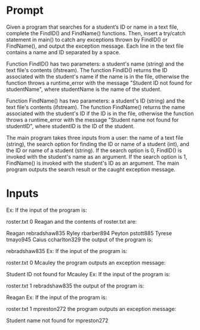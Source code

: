 # Prompt
Given a program that searches for a student’s ID or name in a text file, complete the FindID() and FindName() functions. Then, insert a try/catch statement in main() to catch any exceptions thrown by FindID() or FindName(), and output the exception message. Each line in the text file contains a name and ID separated by a space.

 Function FindID() has two parameters: a student's name (string) and the text file's contents (ifstream). The function FindID() returns the ID associated with the student's name if the name is in the file, otherwise the function throws a runtime_error with the message "Student ID not found for studentName", where studentName is the name of the student.

Function FindName() has two parameters: a student's ID (string) and the text file's contents (ifstream). The function FindName() returns the name associated with the student's ID if the ID is in the file, otherwise the function throws a runtime_error with the message "Student name not found for studentID", where studentID is the ID of the student.

The main program takes three inputs from a user: the name of a text file (string), the search option for finding the ID or name of a student (int), and the ID or name of a student (string). If the search option is 0, FindID() is invoked with the student's name as an argument. If the search option is 1, FindName() is invoked with the student's ID as an argument. The main program outputs the search result or the caught exception message.

# Inputs
Ex: If the input of the program is:

roster.txt 0 Reagan
and the contents of roster.txt are:

Reagan rebradshaw835
Ryley rbarber894
Peyton pstott885
Tyrese tmayo945
Caius ccharlton329
the output of the program is:

rebradshaw835
Ex: If the input of the program is:

roster.txt 0 Mcauley
the program outputs an exception message:

Student ID not found for Mcauley
Ex: If the input of the program is:

roster.txt 1 rebradshaw835
the output of the program is:

Reagan
Ex: If the input of the program is:

roster.txt 1 mpreston272
the program outputs an exception message:

Student name not found for mpreston272